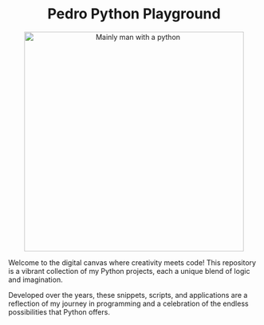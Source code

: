 <h1 align="center">
  Pedro Python Playground
</h1>
<div align="center">
  <img alt="Mainly man with a python" src="[https://i.ibb.co/PhwVJSm/temples.png](https://www.mediastorehouse.com.au/p/164/head-keeper-snake-london-zoo-1896-32219284.jpg)" width="440" />
</div>
<p>
<p/>
<p>
Welcome to the digital canvas where creativity meets code! This repository is a vibrant collection of my Python projects, each a unique blend of logic and imagination. 
</p>
<p>
Developed over the years, these snippets, scripts, and applications are a reflection of my journey in programming and a celebration of the endless possibilities that Python offers.
</p>
